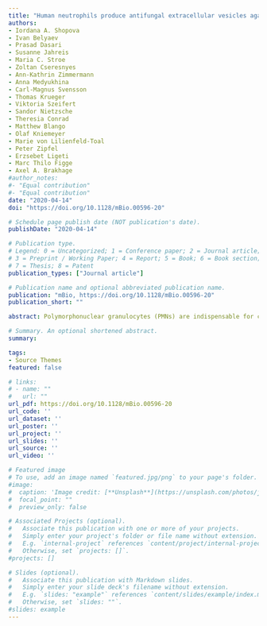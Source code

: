 ```yaml
---
title: "Human neutrophils produce antifungal extracellular vesicles against Aspergillus fumigatus"
authors:
- Iordana A. Shopova
- Ivan Belyaev
- Prasad Dasari
- Susanne Jahreis
- Maria C. Stroe
- Zoltan Cseresnyes
- Ann-Kathrin Zimmermann
- Anna Medyukhina
- Carl-Magnus Svensson
- Thomas Krueger
- Viktoria Szeifert
- Sandor Nietzsche
- Theresia Conrad
- Matthew Blango
- Olaf Kniemeyer
- Marie von Lilienfeld-Toal
- Peter Zipfel
- Erzsebet Ligeti
- Marc Thilo Figge
- Axel A. Brakhage
#author_notes:
#- "Equal contribution"
#- "Equal contribution"
date: "2020-04-14"
doi: "https://doi.org/10.1128/mBio.00596-20"

# Schedule page publish date (NOT publication's date).
publishDate: "2020-04-14"

# Publication type.
# Legend: 0 = Uncategorized; 1 = Conference paper; 2 = Journal article;
# 3 = Preprint / Working Paper; 4 = Report; 5 = Book; 6 = Book section;
# 7 = Thesis; 8 = Patent
publication_types: ["Journal article"]

# Publication name and optional abbreviated publication name.
publication: "mBio, https://doi.org/10.1128/mBio.00596-20"
publication_short: ""

abstract: Polymorphonuclear granulocytes (PMNs) are indispensable for controlling life-threatening fungal infections. In addition to various effector mechanisms, PMNs also produce extracellular vesicles (EVs). Their contribution to antifungal defense has remained unexplored. We reveal that the clinically important human-pathogenic fungus *Aspergillus fumigatus* triggers PMNs to release a distinct set of antifungal EVs (afEVs). Proteome analyses indicated that afEVs are enriched in antimicrobial proteins. The cargo and the release kinetics of EVs are modulated by the fungal strain confronted. Tracking of afEVs indicated that they associated with fungal cells and even entered fungal hyphae, resulting in alterations in the morphology of the fungal cell wall and dose-dependent antifungal effects. To assess as a proof of concept whether the antimicrobial proteins found in afEVs might contribute to growth inhibition of hyphae when present in the fungal cytoplasm, two human proteins enriched in afEVs, cathepsin G and azurocidin, were heterologously expressed in fungal hyphae. This led to reduced fungal growth relative to that of a control strain producing the human retinol binding protein 7. In conclusion, extracellular vesicles produced by neutrophils in response to *A. fumigatus* infection are able to associate with the fungus, limit growth, and elicit cell damage by delivering antifungal cargo. This finding offers an intriguing, previously overlooked mechanism of antifungal defense against *A. fumigatus*.

# Summary. An optional shortened abstract.
summary: 

tags:
- Source Themes
featured: false

# links:
# - name: ""
#   url: ""
url_pdf: https://doi.org/10.1128/mBio.00596-20
url_code: ''
url_dataset: ''
url_poster: ''
url_project: ''
url_slides: ''
url_source: ''
url_video: ''

# Featured image
# To use, add an image named `featured.jpg/png` to your page's folder. 
#image:
#  caption: 'Image credit: [**Unsplash**](https://unsplash.com/photos/jdD8gXaTZsc)'
#  focal_point: ""
#  preview_only: false

# Associated Projects (optional).
#   Associate this publication with one or more of your projects.
#   Simply enter your project's folder or file name without extension.
#   E.g. `internal-project` references `content/project/internal-project/index.md`.
#   Otherwise, set `projects: []`.
#projects: []

# Slides (optional).
#   Associate this publication with Markdown slides.
#   Simply enter your slide deck's filename without extension.
#   E.g. `slides: "example"` references `content/slides/example/index.md`.
#   Otherwise, set `slides: ""`.
#slides: example
---
```

